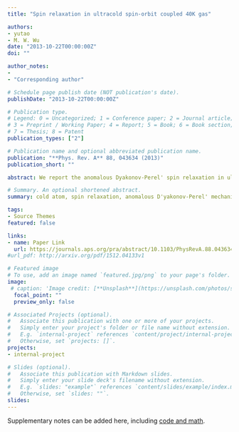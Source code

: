```yaml
---
title: "Spin relaxation in ultracold spin-orbit coupled 40K gas"

authors:
- yutao
- M. W. Wu
date: "2013-10-22T00:00:00Z"
doi: ""

author_notes:
- 
- "Corresponding author"

# Schedule page publish date (NOT publication's date).
publishDate: "2013-10-22T00:00:00Z"

# Publication type.
# Legend: 0 = Uncategorized; 1 = Conference paper; 2 = Journal article;
# 3 = Preprint / Working Paper; 4 = Report; 5 = Book; 6 = Book section;
# 7 = Thesis; 8 = Patent
publication_types: ["2"]

# Publication name and optional abbreviated publication name.
publication: "**Phys. Rev. A** 88, 043634 (2013)"
publication_short: ""

abstract: We report the anomalous Dyakonov-Perel' spin relaxation in ultracold spin-orbit-coupled 40K gas when the coupling between states, acting as an effective Zeeman magnetic field, is much stronger than the spin-orbit coupled field. Both the transverse and longitudinal spin relaxations are investigated with small and large spin polarizations. It is found that with small spin polarization, the transverse (longitudinal) spin relaxation is divided into four (two) regimes, the normal weak scattering regime, the anomalous Dyakonov-Perel'-like regime, the anomalous Elliott-Yafet-like regime, and the normal strong scattering regime (the anomalous Elliott-Yafet-like regime and the normal strong scattering regime). With large spin polarization, we find that the Hartree-Fock self-energy, which acts as an effective magnetic field, can markedly suppress the transverse spin relaxation in both weak and strong scattering limits. Moreover, by noting that as both the momentum relaxation time and the Hartree-Fock effective magnetic field vary with the scattering length in cold atoms, the anomalous Dyakonov-Perel'-like regime is suppressed and the transverse spin relaxation is hence divided into three regimes in the scattering length dependence, the normal weak scattering regime, the anomalous Elliott-Yafet-like regime, and the strong scattering regime. On the other hand, the longitudinal spin relaxation is again divided into the anomalous Elliott-Yafet-like and normal strong scattering regimes. Furthermore, it is found that the longitudinal spin relaxation can be either enhanced or suppressed by the Hartree-Fock effective magnetic field if the spin polarization is parallel or antiparallel to the effective Zeeman magnetic field. 

# Summary. An optional shortened abstract.
summary: cold atom, spin relaxation, anomalous D'yakonov-Perel' mechanism, Hartree-Fock field.

tags:
- Source Themes
featured: false

links:
- name: Paper Link
  url: https://journals.aps.org/pra/abstract/10.1103/PhysRevA.88.043634
#url_pdf: http://arxiv.org/pdf/1512.04133v1

# Featured image
# To use, add an image named `featured.jpg/png` to your page's folder. 
image:
 # caption: 'Image credit: [**Unsplash**](https://unsplash.com/photos/s9CC2SKySJM)'
  focal_point: ""
  preview_only: false

# Associated Projects (optional).
#   Associate this publication with one or more of your projects.
#   Simply enter your project's folder or file name without extension.
#   E.g. `internal-project` references `content/project/internal-project/index.md`.
#   Otherwise, set `projects: []`.
projects:
- internal-project

# Slides (optional).
#   Associate this publication with Markdown slides.
#   Simply enter your slide deck's filename without extension.
#   E.g. `slides: "example"` references `content/slides/example/index.md`.
#   Otherwise, set `slides: ""`.
slides:
---
```


Supplementary notes can be added here, including [code and math](https://sourcethemes.com/academic/docs/writing-markdown-latex/).
